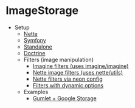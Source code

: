 # ImageStorage

- Setup
  - [Nette](nette.md)
  - [Symfony](symfony.md)
  - [Standalone](standalone.md)
  - [Doctrine](doctrine.md)
  - Filters (image manipulation)
    - [Imagine filters (uses imagine/imagine)](imagine.md)
    - [Nette image filters (uses nette/utils)](nette-image-filters.md)
    - [Nette filters via neon config](nette-filters-config.md)
    - [Filters with dynamic options](filters-options.md)
  - Examples
    - [Gumlet + Google Storage](examples/gumlet-googleStorage.md)

